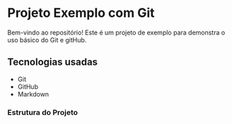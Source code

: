 # Projeto Exemplo com Git

Bem-vindo ao repositório! Este é um projeto de exemplo para demonstra o uso básico do Git e gitHub.

## Tecnologias usadas

- Git
- GitHub
- Markdown

### Estrutura do Projeto
